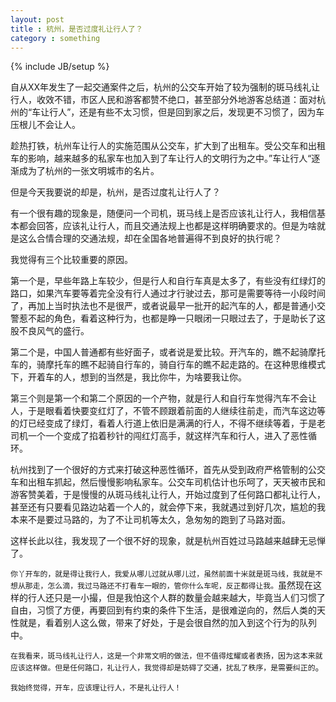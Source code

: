 ```yaml
---
layout: post
title : 杭州，是否过度礼让行人了？
category : something
---
```

{% include JB/setup %}

自从XX年发生了一起交通案件之后，杭州的公交车开始了较为强制的斑马线礼让行人，收效不错，市区人民和游客都赞不绝口，甚至部分外地游客总结道：面对杭州的“车让行人”，还是有些不太习惯，但是回到家之后，发现更不习惯了，因为车压根儿不会让人。

趁热打铁，杭州车让行人的实施范围从公交车，扩大到了出租车。受公交车和出租车的影响，越来越多的私家车也加入到了车让行人的文明行为之中。”车让行人“逐渐成为了杭州的一张文明城市的名片。

但是今天我要说的却是，杭州，是否过度礼让行人了？

有一个很有趣的现象是，随便问一个司机，斑马线上是否应该礼让行人，我相信基本都会回答，应该礼让行人，而且交通法规上也都是这样明确要求的。但是为啥就是这么合情合理的交通法规，却在全国各地普遍得不到良好的执行呢？

我觉得有三个比较重要的原因。

第一个是，早些年路上车较少，但是行人和自行车真是太多了，有些没有红绿灯的路口，如果汽车要等着完全没有行人通过才行驶过去，那可是需要等待一小段时间了，再加上当时执法也不是很严，或者说最早一批开的起汽车的人，都是普通小交警惹不起的角色，看着这种行为，也都是睁一只眼闭一只眼过去了，于是助长了这股不良风气的盛行。

第二个是，中国人普通都有些好面子，或者说是爱比较。开汽车的，瞧不起骑摩托车的，骑摩托车的瞧不起骑自行车的，骑自行车的瞧不起走路的。在这种思维模式下，开着车的人，想到的当然是，我比你牛，为啥要我让你。

第三个则是第一个和第二个原因的一个产物，就是行人和自行车觉得汽车不会让人，于是眼看着快要变红灯了，不管不顾跟着前面的人继续往前走，而汽车这边等的灯已经变成了绿灯，看着人行道上依旧是满满的行人，不得不继续等着，于是老司机一个一个变成了掐着秒针的闯红灯高手，就这样汽车和行人，进入了恶性循环。

杭州找到了一个很好的方式来打破这种恶性循环，首先从受到政府严格管制的公交车和出租车抓起，然后慢慢影响私家车。公交车司机估计也乐呵了，天天被市民和游客赞美着，于是慢慢的从斑马线礼让行人，开始过度到了任何路口都礼让行人，甚至还有只要看见路边站着一个人的，就会停下来，我就遇过到好几次，尴尬的我本来不是要过马路的，为了不让司机等太久，急匆匆的跑到了马路对面。

这样长此以往，我发现了一个很不好的现象，就是杭州百姓过马路越来越肆无忌惮了。

`你丫开车的，就是得让我行人，我爱从哪儿过就从哪儿过，虽然前面十米就是斑马线，我就是不想从那走，怎么滴，我过马路还不打看车一眼的，管你什么车呢，反正都得让我。`虽然现在这样的行人还只是一小撮，但是我怕这个人群的数量会越来越大，毕竟当人们习惯了自由，习惯了方便，再要回到有约束的条件下生活，是很难逆向的，然后人类的天性就是，看着别人这么做，带来了好处，于是会很自然的加入到这个行为的队列中。

`在我看来，斑马线礼让行人，这是一个非常文明的做法，但不值得炫耀或者表扬，因为这本来就应该这样做。但是任何路口，礼让行人，我觉得却是妨碍了交通，扰乱了秩序，是需要纠正的`。

`我始终觉得，开车，应该理让行人，不是礼让行人！`